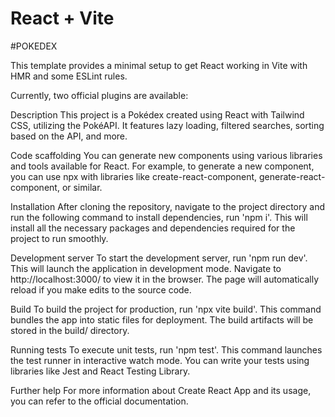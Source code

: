 # React + Vite

#POKEDEX

This template provides a minimal setup to get React working in Vite with HMR and some ESLint rules.

Currently, two official plugins are available:

Description
This project is a Pokédex created using React with Tailwind CSS, utilizing the PokéAPI. It features lazy loading, filtered searches, sorting based on the API, and more.


Code scaffolding
You can generate new components using various libraries and tools available for React. For example, to generate a new component, you can use npx with libraries like create-react-component, generate-react-component, or similar.

Installation
After cloning the repository, navigate to the project directory and run the following command to install dependencies, run 'npm i'. This will install all the necessary packages and dependencies required for the project to run smoothly.

Development server
To start the development server, run 'npm run dev'. This will launch the application in development mode. Navigate to http://localhost:3000/ to view it in the browser. The page will automatically reload if you make edits to the source code.

Build
To build the project for production, run 'npx vite build'. This command bundles the app into static files for deployment. The build artifacts will be stored in the build/ directory.

Running tests
To execute unit tests, run 'npm test'. This command launches the test runner in interactive watch mode. You can write your tests using libraries like Jest and React Testing Library.

Further help
For more information about Create React App and its usage, you can refer to the official documentation.
